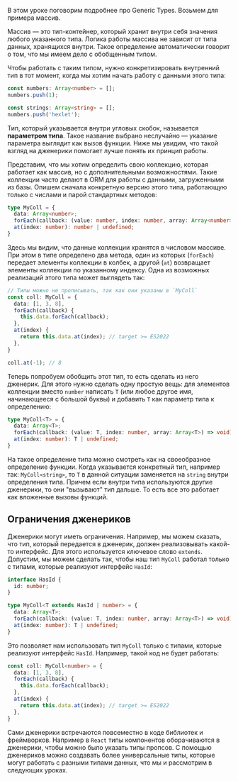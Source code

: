 
В этом уроке поговорим подробнее про Generic Types. Возьмем для примера массив.

<!-- TODO - автору: здесь бы какой нибудь заголовок для блока -->

Массив — это тип-контейнер, который хранит внутри себя значения любого указанного типа. Логика работы массива не зависит от типа данных, хранящихся внутри. Такое определение автоматически говорит о том, что мы имеем дело с обобщенным типом.

Чтобы работать с таким типом, нужно конкретизировать внутренний тип в тот момент, когда мы хотим начать работу с данными этого типа:

```typescript
const numbers: Array<number> = [];
numbers.push(1);

const strings: Array<string> = [];
numbers.push('hexlet');
```

Тип, который указывается внутри угловых скобок, называется **параметром типа**. Такое название выбрано неслучайно — указание параметра выглядит как вызов функции. Ниже мы увидим, что такой взгляд на дженерики помогает лучше понять их принцип работы.

Представим, что мы хотим определить свою коллекцию, которая работает как массив, но с дополнительными возможностями. Такие коллекции часто делают в ORM для работы с данными, загруженными из базы. Опишем сначала конкретную версию этого типа, работающую только с числами и парой стандартных методов:

```typescript
type MyColl = {
  data: Array<number>;
  forEach(callback: (value: number, index: number, array: Array<number>) => void): void;
  at(index: number): number | undefined;
}
```

Здесь мы видим, что данные коллекции хранятся в числовом массиве. При этом в типе определено два метода, один из которых (`forEach`) передает элементы коллекции в колбек, а другой (`at`) возвращает элементы коллекции по указанному индексу. Одна из возможных реализаций этого типа может выглядеть так:

```typescript
// Типы можно не прописывать, так как они указаны в `MyColl`
const coll: MyColl = {
  data: [1, 3, 8],
  forEach(callback) {
    this.data.forEach(callback);
  },
  at(index) {
    return this.data.at(index); // target >= ES2022
  },
}

coll.at(-1); // 8
```

Теперь попробуем обобщить этот тип, то есть сделать из него дженерик. Для этого нужно сделать одну простую вещь: для элементов коллекции вместо `number` написать `T` (или любое другое имя, начинающееся с большой буквы) и добавить `T` как параметр типа к определению:

```typescript
type MyColl<T> = {
  data: Array<T>;
  forEach(callback: (value: T, index: number, array: Array<T>) => void): void;
  at(index: number): T | undefined;
}
```

На такое определение типа можно смотреть как на своеобразное определение функции. Когда указывается конкретный тип, например так: `MyColl<string>`, то `T` в данной ситуации заменяется на `string` внутри определения типа. Причем если внутри типа используются другие дженерики, то они "вызывают" тип дальше. То есть все это работает как вложенные вызовы функций.

## Ограничения дженериков

Дженерики могут иметь ограничения. Например, мы можем сказать, что тип, который передается в дженерик, должен реализовывать какой-то интерфейс. Для этого используется ключевое слово `extends`. Допустим, мы можем сделать так, чтобы наш тип `MyColl` работал только с типами, которые реализуют интерфейс `HasId`:

```typescript
interface HasId {
  id: number;
}

type MyColl<T extends HasId | number> = {
  data: Array<T>;
  forEach(callback: (value: T, index: number, array: Array<T>) => void): void;
  at(index: number): T | undefined;
}
```

Это позволяет нам использовать тип `MyColl` только с типами, которые реализуют интерфейс `HasId`. Например, такой код не будет работать:

```typescript
const coll: MyColl<number> = {
  data: [1, 3, 8],
  forEach(callback) {
    this.data.forEach(callback);
  },
  at(index) {
    return this.data.at(index); // target >= ES2022
  },
}
```

Сами дженерики встречаются повсеместно в коде библиотек и фреймворков. Например в `React` типы компонентов оборачиваются в дженерики, чтобы можно было указать типы пропсов. С помощью дженериков можно создавать более универсальные типы, которые могут работать с разными типами данных, что мы и рассмотрим в следующих уроках.
